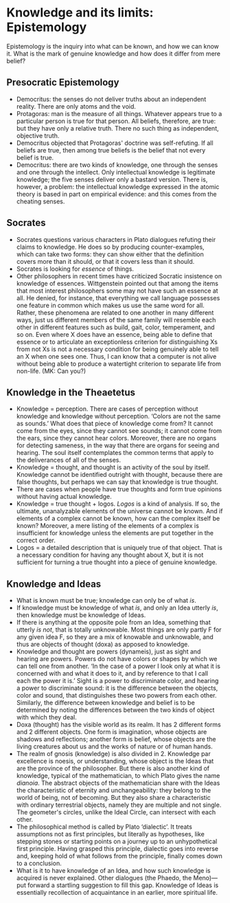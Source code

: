 # Knowledge and its limits: Epistemology

Epistemology is the inquiry into what can be known, and how we can know it.
What is the mark of genuine knowledge and how does it differ from mere
belief?

## Presocratic Epistemology

* Democritus: the senses do not deliver truths about an independent reality.
  There are only atoms and the void.
* Protagoras: man is the measure of all things. Whatever appears true to a
  particular person is true for that person. All beliefs, therefore, are
  true: but they have only a relative truth. There no such thing as
  independent, objective truth.
* Democritus objected that Protagoras' doctrine was self-refuting. If all
  beliefs are true, then among true beliefs is the belief that not every
  belief is true.
* Democritus: there are two kinds of knowledge, one through the senses and
  one through the intellect. Only intellectual knowledge is legitimate
  knowledge; the five senses deliver only a bastard version. There is,
  however, a problem: the intellectual knowledge expressed in the atomic
  theory is based in part on empirical evidence: and this comes from the
  cheating senses.

## Socrates

* Socrates questions various characters in Plato dialogues refuting their
  claims to knowledge. He does so by producing counter-examples, which can
  take two forms: they can show either that the definition covers more than
  it should, or that it covers less than it should.
* Socrates is looking for *essence* of things.
* Other philosophers in recent times have criticized Socratic insistence on
  knowledge of essences. Wittgenstein pointed out that among the items that
  most interest philosophers some may not have such an essence at all. He
  denied, for instance, that everything we call language possesses one
  feature in common which makes us use the same word for all. Rather, these
  phenomena are related to one another in many different ways, just us
  different members of the same family will resemble each other in different
  features such as build, gait, color, temperament, and so on. Even where X
  does have an essence, being able to define that essence or to articulate
  an exceptionless criterion for distinguishing Xs from not Xs is not a
  necessary condition for being genuinely able to tell an X when one sees
  one. Thus, I can know that a computer is not alive without being able to
  produce a watertight criterion to separate life from non-life. (MK: Can
  you?)

## Knowledge in the Theaetetus

* Knowledge = perception. There are cases of perception without knowledge
  and knowledge without perception. ‘Colors are not the same as sounds.’
  What does that piece of knowledge come from? It cannot come from the eyes,
  since they cannot see sounds; it cannot come from the ears, since they
  cannot hear colors. Moreover, there are no organs for detecting sameness,
  in the way that there are organs for seeing and hearing. The soul itself
  contemplates the common terms that apply to the deliverances of all of the
  senses.
* Knowledge = thought, and thought is an activity of the soul by itself.
  Knowledge cannot be identified outright with thought, because there are
  false thoughts, but perhaps we can say that knowledge is true thought.
* There are cases when people have true thoughts and form true opinions
  without having actual knowledge.
* Knowledge = true thought + logos. *Logos* is a kind of analysis. If so,
  the ultimate, unanalyzable elements of the universe cannot be known. And
  if elements of a complex cannot be known, how can the complex itself be
  known? Moreover, a mere listing of the elements of a complex is
  insufficient for knowledge unless the elements are put together in the
  correct order.
* Logos = a detailed description that is uniquely true of that object. That
  is a necessary condition for having any thought about X, but it is not
  sufficient for turning a true thought into a piece of genuine knowledge.

## Knowledge and Ideas

* What is known must be true; knowledge can only be of what *is*.
* If knowledge must be knowledge of what *is*, and only an Idea utterly
  *is*, then knowledge must be knowledge of Ideas.
* If there is anything at the opposite pole from an Idea, something that
  utterly *is not*, that is totally unknowable. Most things are only partly
  F for any given idea F, so they are a mix of knowable and unknowable, and
  thus are objects of thought (doxa) as apposed to knowledge.
* Knowledge and thought are powers (dynameis), just as sight and hearing are
  powers. Powers do not have colors or shapes by which we can tell one from
  another. ‘In the case of a power I look only at what it is concerned with
  and what it does to it, and by reference to that I call each the power it
  is.’ Sight is a power to discriminate color, and hearing a power to
  discriminate sound: it is the difference between the objects, color and
  sound, that distinguishes these two powers from each other. Similarly, the
  difference between knowledge and belief is to be determined by noting the
  differences between the two kinds of object with which they deal.
* Doxa (thought) has the visible world as its realm. It has 2 different
  forms and 2 different objects. One form is imagination, whose objects are
  shadows and reflections; another form is belief, whose objects are the
  living creatures about us and the works of nature or of human hands.
* The realm of gnosis (knowledge) is also divided in 2. Knowledge par
  excellence is noesis, or understanding, whose object is the Ideas that are
  the province of the philosopher. But there is also another kind of
  knowledge, typical of the mathematician, to which Plato gives the name
  *dianoia*. The abstract objects of the mathematician share with the Ideas
  the characteristic of eternity and unchangeability: they belong to the
  world of being, not of becoming. But they also share a characteristic with
  ordinary terrestrial objects, namely they are multiple and not single. The
  geometer's circles, unlike the Ideal Circle, can intersect with each
  other.
* The philosophical method is called by Plato ‘dialectic’. It treats
  assumptions not as first principles, but literally as hypotheses, like
  stepping stones or starting points on a journey up to an unhypothetical
  first principle. Having grasped this principle, dialectic goes into
  reverse and, keeping hold of what follows from the principle, finally
  comes down to a conclusion.
* What is it to have knowledge of an Idea, and how such knowledge is
  acquired is never explained. Other dialogues (the Phaedo, the Meno)—put
  forward a startling suggestion to fill this gap. Knowledge of Ideas is
  essentially recollection of acquaintance in an earlier, more spiritual
  life.
